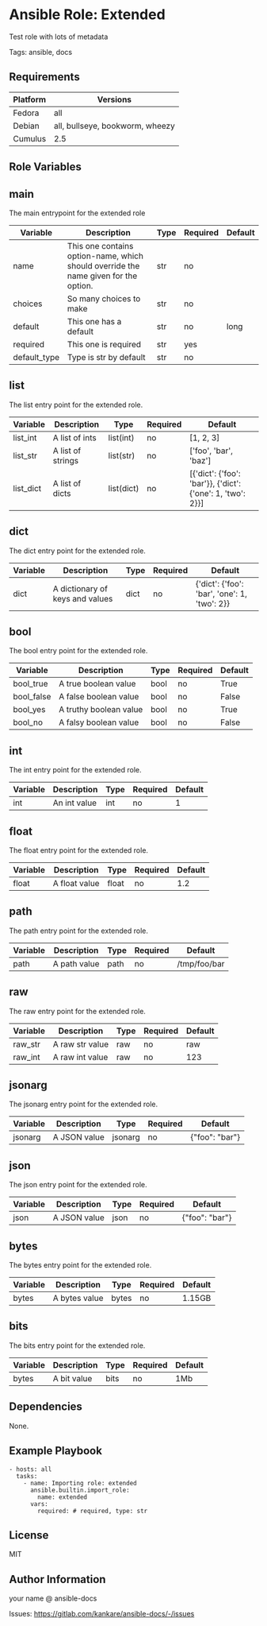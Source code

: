 <!-- BEGIN_ANSIBLE_DOCS -->
Ansible Role: Extended
=========

Test role with lots of metadata

Tags: ansible, docs

Requirements
------------

| Platform | Versions |
| -------- | -------- |
| Fedora | all |
| Debian | all, bullseye, bookworm, wheezy |
| Cumulus | 2.5 |

Role Variables
--------------

## main

The main entrypoint for the extended role

| Variable | Description | Type | Required | Default |
| -------- | ----------- | ---- | -------- | ------- |
| name | This one contains option-name, which should override the name given for the option. | str | no |  |
| choices | So many choices to make | str | no |  |
| default | This one has a default | str | no | long |
| required | This one is required | str | yes |  |
| default_type | Type is str by default | str | no |  |

## list

The list entry point for the extended role.

| Variable | Description | Type | Required | Default |
| -------- | ----------- | ---- | -------- | ------- |
| list_int | A list of ints | list(int) | no | [1, 2, 3] |
| list_str | A list of strings | list(str) | no | ['foo', 'bar', 'baz'] |
| list_dict | A list of dicts | list(dict) | no | [{'dict': {'foo': 'bar'}}, {'dict': {'one': 1, 'two': 2}}] |

## dict

The dict entry point for the extended role.

| Variable | Description | Type | Required | Default |
| -------- | ----------- | ---- | -------- | ------- |
| dict | A dictionary of keys and values | dict | no | {'dict': {'foo': 'bar', 'one': 1, 'two': 2}} |

## bool

The bool entry point for the extended role.

| Variable | Description | Type | Required | Default |
| -------- | ----------- | ---- | -------- | ------- |
| bool_true | A true boolean value | bool | no | True |
| bool_false | A false boolean value | bool | no | False |
| bool_yes | A truthy boolean value | bool | no | True |
| bool_no | A falsy boolean value | bool | no | False |

## int

The int entry point for the extended role.

| Variable | Description | Type | Required | Default |
| -------- | ----------- | ---- | -------- | ------- |
| int | An int value | int | no | 1 |

## float

The float entry point for the extended role.

| Variable | Description | Type | Required | Default |
| -------- | ----------- | ---- | -------- | ------- |
| float | A float value | float | no | 1.2 |

## path

The path entry point for the extended role.

| Variable | Description | Type | Required | Default |
| -------- | ----------- | ---- | -------- | ------- |
| path | A path value | path | no | /tmp/foo/bar |

## raw

The raw entry point for the extended role.

| Variable | Description | Type | Required | Default |
| -------- | ----------- | ---- | -------- | ------- |
| raw_str | A raw str value | raw | no | raw |
| raw_int | A raw int value | raw | no | 123 |

## jsonarg

The jsonarg entry point for the extended role.

| Variable | Description | Type | Required | Default |
| -------- | ----------- | ---- | -------- | ------- |
| jsonarg | A JSON value | jsonarg | no | {"foo": "bar"} |

## json

The json entry point for the extended role.

| Variable | Description | Type | Required | Default |
| -------- | ----------- | ---- | -------- | ------- |
| json | A JSON value | json | no | {"foo": "bar"} |

## bytes

The bytes entry point for the extended role.

| Variable | Description | Type | Required | Default |
| -------- | ----------- | ---- | -------- | ------- |
| bytes | A bytes value | bytes | no | 1.15GB |

## bits

The bits entry point for the extended role.

| Variable | Description | Type | Required | Default |
| -------- | ----------- | ---- | -------- | ------- |
| bytes | A bit value | bits | no | 1Mb |


Dependencies
------------

None.

Example Playbook
----------------

```
- hosts: all
  tasks:
    - name: Importing role: extended
      ansible.builtin.import_role:
        name: extended
      vars:
        required: # required, type: str
```

License
-------

MIT

Author Information
------------------

your name @ ansible-docs

Issues: https://gitlab.com/kankare/ansible-docs/-/issues
<!-- END_ANSIBLE_DOCS -->
